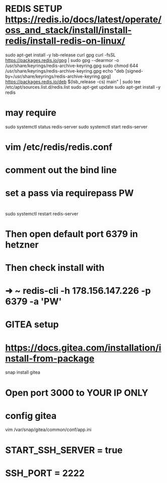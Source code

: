 
# REDIS SETUP https://redis.io/docs/latest/operate/oss_and_stack/install/install-redis/install-redis-on-linux/
sudo apt-get install -y lsb-release curl gpg
curl -fsSL https://packages.redis.io/gpg | sudo gpg --dearmor -o /usr/share/keyrings/redis-archive-keyring.gpg
sudo chmod 644 /usr/share/keyrings/redis-archive-keyring.gpg
echo "deb [signed-by=/usr/share/keyrings/redis-archive-keyring.gpg] https://packages.redis.io/deb $(lsb_release -cs) main" | sudo tee /etc/apt/sources.list.d/redis.list
sudo apt-get update
sudo apt-get install -y redis

# may require
sudo systemctl status redis-server
sudo systemctl start redis-server

# vim /etc/redis/redis.conf
# comment out the bind line
# set a pass via requirepass PW
#

sudo systemctl restart redis-server

# Then open default port 6379 in hetzner
# Then check install with
# ➜  ~ redis-cli -h 178.156.147.226 -p 6379 -a 'PW'
#


# GITEA setup
# https://docs.gitea.com/installation/install-from-package

snap install gitea

# Open port 3000 to YOUR IP ONLY
#
# config gitea
vim /var/snap/gitea/common/conf/app.ini
# START_SSH_SERVER = true
# SSH_PORT = 2222
#
